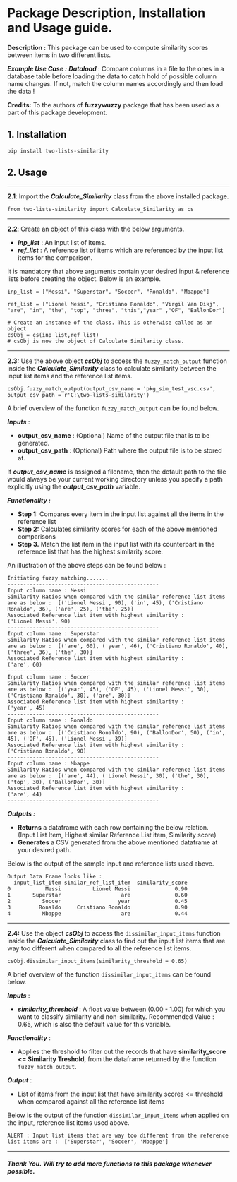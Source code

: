 # Package Description, Installation and Usage guide.

**Description :** This package can be used to compute similarity scores between items in two different lists. 

***Example Use Case :*** 
 ***Dataload*** : Compare columns in a file to the ones in a database table before loading the data to catch hold of possible column name changes. If not, match the column names accordingly and then load the data ! 

**Credits:** To the authors of **fuzzywuzzy** package that has been used as a part of this package development. 

## 1. Installation 

```
pip install two-lists-similarity
```

## 2. Usage
***
__2.1__: Import the ***Calculate_Similarity*** class from the above installed package.
```
from two-lists-similarity import Calculate_Similarity as cs
```
***
__2.2__: Create an object of this class with the below arguments.  
- ***inp_list*** : An input list of items. 
- ***ref_list*** : A reference list of items which are referenced by the input list items for the  comparison. 

It is mandatory that above arguments contain your desired input & reference lists before creating the object. 
Below is an example.
```
inp_list = ["Messi", "Superstar", "Soccer", "Ronaldo", "Mbappe"]

ref_list = ["Lionel Messi", "Cristiano Ronaldo", "Virgil Van Dikj", "are", "in", "the", "top", "three", "this","year" ,"OF", "BallonDor"]

# Create an instance of the class. This is otherwise called as an object 
csObj = cs(inp_list,ref_list)    
# csObj is now the object of Calculate Similarity class. 
```
***
__2.3:__ Use the above object ***csObj***  to access the `fuzzy_match_output` function inside the ***Calculate_Similarity*** class to calculate similarity between the input list items and the reference list items.
```
csObj.fuzzy_match_output(output_csv_name = 'pkg_sim_test_vsc.csv', output_csv_path = r'C:\two-lists-similarity')
```

A brief overview of the function `fuzzy_match_output` can be found below.

***Inputs*** :
- **output_csv_name** : (Optional) Name of the output file that is to be generated. 
- **output_csv_path** : (Optional) Path where the output file is to be stored at. 

If ***output_csv_name*** is assigned a filename, then the default path to the file would always be your current working directory unless you specify a path explicitly using the ***output_csv_path*** variable.


***Functionality :***  
- **Step 1:**  Compares every item in the input list against all the items in the reference list 
- **Step 2:**  Calculates similarity scores for each of the above mentioned comparisons
- **Step 3.** Match the list item in the input list with its counterpart in the reference list that has the highest similarity score.

An illustration of the above steps can be found below :
```
Initiating fuzzy matching.......
------------------------------------------------
Input column name : Messi
Similarity Ratios when compared with the similar reference list items are as below :  [('Lionel Messi', 90), ('in', 45), ('Cristiano Ronaldo', 36), ('are', 25), ('the', 25)]
Associated Reference list item with highest similarity : 
('Lionel Messi', 90)
------------------------------------------------
Input column name : Superstar
Similarity Ratios when compared with the similar reference list items are as below :  [('are', 60), ('year', 46), ('Cristiano Ronaldo', 40), ('three', 36), ('the', 30)]
Associated Reference list item with highest similarity : 
('are', 60)
------------------------------------------------
Input column name : Soccer
Similarity Ratios when compared with the similar reference list items are as below :  [('year', 45), ('OF', 45), ('Lionel Messi', 30), ('Cristiano Ronaldo', 30), ('are', 30)]
Associated Reference list item with highest similarity : 
('year', 45)
------------------------------------------------
Input column name : Ronaldo
Similarity Ratios when compared with the similar reference list items are as below :  [('Cristiano Ronaldo', 90), ('BallonDor', 50), ('in', 45), ('OF', 45), ('Lionel Messi', 39)]
Associated Reference list item with highest similarity : 
('Cristiano Ronaldo', 90)
------------------------------------------------
Input column name : Mbappe
Similarity Ratios when compared with the similar reference list items are as below :  [('are', 44), ('Lionel Messi', 30), ('the', 30), ('top', 30), ('BallonDor', 30)]
Associated Reference list item with highest similarity : 
('are', 44)
------------------------------------------------
```
***Outputs :*** 
- **Returns** a dataframe with each row containing the below relation.  
        (Input List Item, Highest similar Reference List item, Similarity score)
- **Generates** a CSV generated from the above mentioned dataframe at your desired path.

Below is the output of the sample input and reference lists used above. 
```
Output Data Frame looks like : 
  input_list_item similar_ref_list_item  similarity_score
0           Messi          Lionel Messi              0.90
1       Superstar                   are              0.60
2          Soccer                  year              0.45
3         Ronaldo     Cristiano Ronaldo              0.90
4          Mbappe                   are              0.44
```
***
__2.4:__ Use the object ***csObj***  to access the `dissimilar_input_items` function inside the ***Calculate_Similarity*** class to find out the input list items that are way too different when compared to all the reference list items. 

```
csObj.dissimilar_input_items(similarity_threshold = 0.65)
```
A brief overview of the function `dissimilar_input_items` can be found below.

***Inputs*** :
- ***similarity_threshold*** : A float value between (0.00 - 1.00) for which you want to classify similarity and non-similarity. Recommended Value : 0.65, which is also the default value for this variable.

***Functionality*** : 
- Applies the threshold to filter out the records that have **similarity_score <= Similarity Treshold**, from the dataframe returned by the function `fuzzy_match_output`.
        
***Output*** : 
- List of items from the input list that have similarity scores <= threshold when compared against all the reference list items

Below is the output of the function `dissimilar_input_items` when applied on the input, reference list items used above.
```
ALERT : Input list items that are way too different from the reference list items are :  ['Superstar', 'Soccer', 'Mbappe']
```
---
##### Thank You. Will try to add more functions to this package whenever possible.





  




